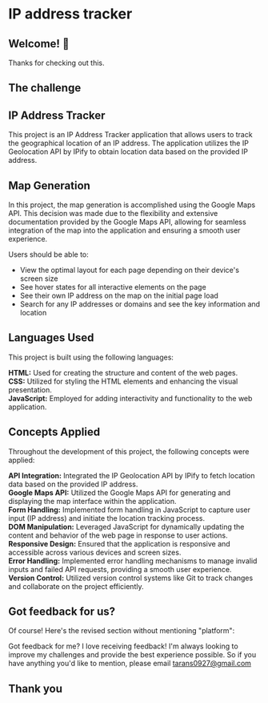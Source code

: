 # IP address tracker

## Welcome! 👋

Thanks for checking out this.

## The challenge

## IP Address Tracker

This project is an IP Address Tracker application that allows users to track the geographical location of an IP address. The application utilizes the IP Geolocation API by IPify to obtain location data based on the provided IP address.

## Map Generation

In this project, the map generation is accomplished using the Google Maps API. This decision was made due to the flexibility and extensive documentation provided by the Google Maps API, allowing for seamless integration of the map into the application and ensuring a smooth user experience.

Users should be able to:

- View the optimal layout for each page depending on their device's screen size<br>
- See hover states for all interactive elements on the page<br>
- See their own IP address on the map on the initial page load<br>
- Search for any IP addresses or domains and see the key information and location<br>

## Languages Used

This project is built using the following languages:

**HTML:** Used for creating the structure and content of the web pages.<br>
**CSS:** Utilized for styling the HTML elements and enhancing the visual presentation.<br>
**JavaScript:** Employed for adding interactivity and functionality to the web application.<br>

## Concepts Applied

Throughout the development of this project, the following concepts were applied:

**API Integration:** Integrated the IP Geolocation API by IPify to fetch location data based on the provided IP address. <br>
**Google Maps API:** Utilized the Google Maps API for generating and displaying the map interface within the application.<br>
**Form Handling:** Implemented form handling in JavaScript to capture user input (IP address) and initiate the location tracking process.<br>
**DOM Manipulation:** Leveraged JavaScript for dynamically updating the content and behavior of the web page in response to user actions.<br>
**Responsive Design:** Ensured that the application is responsive and accessible across various devices and screen sizes.<br>
**Error Handling:** Implemented error handling mechanisms to manage invalid inputs and failed API requests, providing a smooth user experience.<br>
**Version Control:** Utilized version control systems like Git to track changes and collaborate on the project efficiently.<br>

## Got feedback for us?

Of course! Here's the revised section without mentioning "platform":

Got feedback for me?
I love receiving feedback! I'm always looking to improve my challenges and provide the best experience possible. So if you have anything you'd like to mention, please email tarans0927@gmail.com

## Thank you
